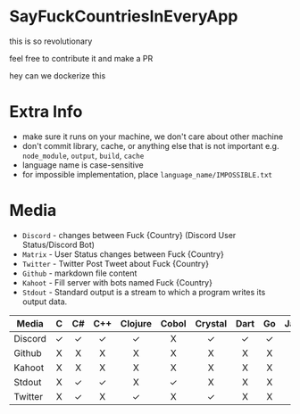 # SayFuckCountriesInEveryApp

this is so revolutionary

feel free to contribute it and make a PR

hey can we dockerize this

# Extra Info

- make sure it runs on your machine, we don't care about other machine
- don't commit library, cache, or anything else that is not important e.g. `node_module`, `output`, `build`, `cache`
- language name is case-sensitive
- for impossible implementation, place `language_name/IMPOSSIBLE.txt`

# Media

- `Discord` - changes between Fuck {Country} (Discord User Status/Discord Bot)
- `Matrix` - User Status changes between Fuck {Country}
- `Twitter` - Twitter Post Tweet about Fuck {Country}
- `Github` - markdown file content
- `Kahoot` - Fill server with bots named Fuck {Country}
- `Stdout` - Standard output is a stream to which a program writes its output data.

<GENERATED>

| Media | C | C# | C++ | Clojure | Cobol | Crystal | Dart | Go | Java | Javascript | Julia | Kotlin | Lua | Nim | Perl | Powershell | Python | Ruby | Rust | Swift |
| --- | :-: | :-: | :-: | :-: | :-: | :-: | :-: | :-: | :-: | :-: | :-: | :-: | :-: | :-: | :-: | :-: | :-: | :-: | :-: | :-: |
| Discord | ✓ | ✓ | ✓ | ✓ | X | ✓ | ✓ | ✓ | ✓ | ✓ | ✓ | ✓ | ✓ | ✓ | X | X | ✓ | ✓ | ✓ | ✓ |
| Github | X | X | X | X | X | X | X | X | X | X | X | X | X | X | X | X | ✓ | X | X | X |
| Kahoot | X | X | X | X | X | X | X | X | X | X | X | X | X | X | X | X | ✓ | X | X | X |
| Stdout | X | ✓ | ✓ | X | ✓ | X | X | X | ✓ | ✓ | X | X | X | ✓ | X | ✓ | ✓ | ✓ | ✓ | X |
| Twitter | X | ✓ | X | ✓ | X | ✓ | X | X | X | ✓ | X | X | ✓ | X | ✓ | ✓ | ✓ | ✓ | X | X |

</GENERATED>
